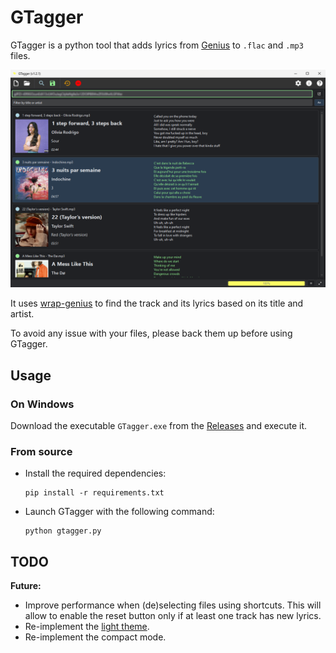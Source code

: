 # GTagger

GTagger is a python tool that adds lyrics from [Genius](https://genius.com/) to `.flac` and `.mp3` files.

![Screenshot of the main window](docs/gtagger.png)

It uses [wrap-genius](https://github.com/fedecalendino/wrap-genius) to find the track and its lyrics based on its title and artist.

To avoid any issue with your files, please back them up before using GTagger.

## Usage

### On Windows

Download the executable `GTagger.exe` from the [Releases](https://github.com/maelchiotti/GTagger/releases) and execute it.

### From source

- Install the required dependencies:

  ```shell
  pip install -r requirements.txt
  ```

- Launch GTagger with the following command:

  ```shell
  python gtagger.py
  ```

## TODO

**Future:**

- Improve performance when (de)selecting files using shortcuts. This will allow to enable the reset button only if at least one track has new lyrics.
- Re-implement the [light theme](https://github.com/maelchiotti/GTagger/tree/light_theme).
- Re-implement the compact mode.
